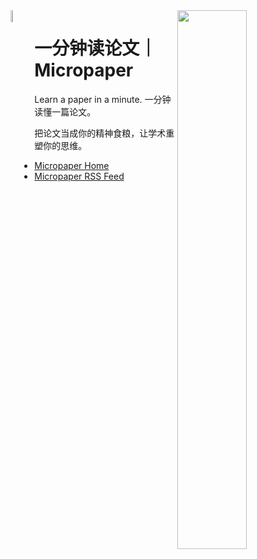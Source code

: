 <img align="left" width="7%" src="https://user-images.githubusercontent.com/799578/215693754-cfc85a59-7fb1-41a4-a539-c8bda1d625dc.png">

<img align="right" width="47%" src="https://github-readme-stats.vercel.app/api?username=unbug&show_icons=true">


# 一分钟读论文｜Micropaper
Learn a paper in a minute. 一分钟读懂一篇论文。

把论文当成你的精神食粮，让学术重塑你的思维。



- [Micropaper Home](https://unbug.github.io/)
- [Micropaper RSS Feed](https://unbug.github.io/feed.xml)

<!--
**unbug/unbug** is a ✨ _special_ ✨ repository because its `README.md` (this file) appears on your GitHub profile.

Here are some ideas to get you started:

- 🔭 I’m currently working on ...
- 🌱 I’m currently learning ...
- 👯 I’m looking to collaborate on ...
- 🤔 I’m looking for help with ...
- 💬 Ask me about ...
- 📫 How to reach me: ...
- 😄 Pronouns: ...
- ⚡ Fun fact: ...
-->
